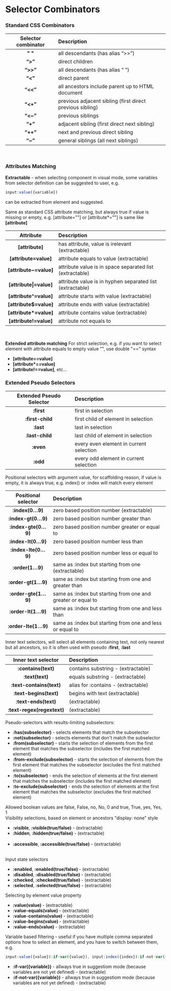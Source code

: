 # Selector Combinators 

### Standard CSS Combinators

<table >
  <thead>
    <tr>
    <th style="text-align:center">Selector combinator</th>
    <th style="text-align:left">Description</th>
    </tr>
  </thead>
  <tbody>
    <tr>
      <td style="text-align:center"><strong>&quot; &quot;</strong></td>
      <td style="text-align:left">all descendants (has alias “&gt;&gt;”)</td>
    </tr>
    <tr>
      <td style="text-align:center"><strong>“&gt;”</strong></td>
      <td style="text-align:left">direct children</td>
    </tr>
    <tr>
      <td style="text-align:center"><strong>“&gt;&gt;”</strong></td>
      <td style="text-align:left">all descendants (has alias “ ”)</td>
    </tr>
    <tr>
      <td style="text-align:center"><strong>“&lt;”</strong></td>
      <td style="text-align:left">direct parent</td>
    </tr>
    <tr>
      <td style="text-align:center"><strong>“&lt;&lt;”</strong></td>
      <td style="text-align:left">all ancestors include parent up to HTML document</td>
    </tr>
    <tr>
      <td style="text-align:center"><strong>“&lt;+”</strong></td>
      <td style="text-align:left">previous adjacent sibling (first direct previous sibling)</td>
    </tr>
    <tr>
      <td style="text-align:center"><strong>“&lt;~”</strong></td>
      <td style="text-align:left">previous siblings</td>
    </tr>
    <tr>
      <td style="text-align:center"><strong>“+”</strong></td>
      <td style="text-align:left">adjacent sibling (first direct next sibling)</td>
    </tr>
    <tr>
      <td style="text-align:center"><strong>“++”</strong></td>
      <td style="text-align:left">next and previous direct sibling</td>
    </tr>
    <tr>
      <td style="text-align:center"><strong>“~”</strong></td>
      <td style="text-align:left">general siblings (all next siblings)</td>
    </tr>
  </tbody>
</table>

<br>

### Attributes Matching 

**Extractable** - when selecting component in visual mode, some variables from selector definition can be suggested to user, e.g. 
```javascript
input:value({variable}) 
``` 
can be extracted from element and suggested.

Same as standard CSS attribute matching, but always true if value is missing or empty, e.g. [attribute=""] or [attribute\*=""] is same like **[attribute]**     

<table>
  <thead>
    <tr>
      <th style="text-align:center">Attribute</th>
      <th style="text-align:left">Description</th>
    </tr>
  </thead>
  <tbody>
    <tr>
      <td style="text-align:center"><strong>[attribute]</strong></td>
      <td style="text-align:left">has attribute, value is irelevant (extractable)</td>
    </tr>
    <tr>
      <td style="text-align:center"><strong>[attribute=value]</strong></td>
      <td style="text-align:left">attribute equals to value (extractable)</td>
    </tr>
    <tr>
      <td style="text-align:center"><strong>[attribute~=value]</strong></td>
      <td style="text-align:left">attribute value is in space separated list (extractable)</td>
    </tr>
    <tr>
      <td style="text-align:center"><strong>[attribute|=value]</strong></td>
      <td style="text-align:left">attribute value is in hyphen separated list (extractable)</td>
    </tr>
    <tr>
      <td style="text-align:center"><strong>[attribute^=value]</strong></td>
      <td style="text-align:left">attribute starts with value (extractable)</td>
    </tr>
    <tr>
      <td style="text-align:center"><strong>[attribute$=value]</strong></td>
      <td style="text-align:left">attribute ends with value (extractable)</td>
    </tr>
    <tr>
      <td style="text-align:center"><strong>[attribute*=value]</strong></td>
      <td style="text-align:left">attribute contains value (extractable)</td>
    </tr>
    <tr>
      <td style="text-align:center"><strong>[attribute!=value]</strong></td>
      <td style="text-align:left">attribute not equals to</td>
    </tr>
  </tbody>
</table>
<br>

**Extended attribute matching**
For strict selection, e.g. if you want to select element with attribute equals to empty value "", use double "==" syntax

* **[attribute==value]**
* **[attribute\*==value]**
* **[attribute!==value]**, etc…  


### Extended Pseudo Selectors
<table>
  <thead>
    <tr>
      <th style="text-align:center">Extended Pseudo Selector</th>
      <th style="text-align:left">Description</th>
    </tr>
  </thead>
  <tbody>
    <!-- html number indeces -->
    <tr>
      <td style="text-align:center"><strong>:first</strong></td>
      <td style="text-align:left">first in selection</td>
    </tr>
    <tr>
      <td style="text-align:center"><strong>:first-child</strong></td>
      <td style="text-align:left">first child of element in selection</td>
    </tr>
    <tr>
      <td style="text-align:center"><strong>:last</strong></td>
      <td style="text-align:left">last in selection</td>
    </tr>
    <tr>
      <td style="text-align:center"><strong>:last-child</strong></td>
      <td style="text-align:left">last child of element in selection</td>
    </tr>
    <tr>
      <td style="text-align:center"><strong>:even</strong></td>
      <td style="text-align:left">every even element in current selection</td>
    </tr>
    <tr>
      <td style="text-align:center"><strong>:odd</strong></td>
      <td style="text-align:left">every odd element in current selection</td>
    </tr>
  </tbody>
</table>


Positional selectors with argument value, for scaffolding reason, if value is empty, it is always true, e.g. index() or :index will match every element      

<table>
  <thead>
    <tr>
      <th style="text-align:center">Positional selector</th>
      <th style="text-align:left">Description</th>
    </tr>
  </thead>
  <tbody>
    <tr>
      <td style="text-align:center"><strong>:index(0…9)</strong></td>
      <td style="text-align:left">zero based position number (extractable)</td>
    </tr>
    <tr>
      <td style="text-align:center"><strong>:index-gt(0…9)</strong></td>
      <td style="text-align:left">zero based position number greater than</td>
    </tr>
    <tr>
      <td style="text-align:center"><strong>:index-gte(0…9)</strong></td>
      <td style="text-align:left">zero based position number greater or equal to </td>
    </tr>
    <tr>
      <td style="text-align:center"><strong>:index-lt(0…9)</strong></td>
      <td style="text-align:left">zero based position number less than </td>
    </tr>
    <tr>
      <td style="text-align:center"><strong>:index-lte(0…9)</strong></td>
      <td style="text-align:left">zero based position number less or equal to</td>
    </tr>
    <tr>
      <td style="text-align:center"><strong>:order(1…9)</strong></td>
      <td style="text-align:left">same as :index but starting from one (extractable)</td>
    </tr>
    <tr>
      <td style="text-align:center"><strong>:order-gt(1…9)</strong></td>
      <td style="text-align:left">same as :index but starting from one and greater than </td>
    </tr>
    <tr>
      <td style="text-align:center"><strong>:order-gte(1…9)</strong></td>
      <td style="text-align:left">same as :index but starting from one and greater or equal to</td>
    </tr>
    <tr>
      <td style="text-align:center"><strong>:order-lt(1…9)</strong></td>
      <td style="text-align:left">same as :index but starting from one and less than</td>
    </tr>
    <tr>
      <td style="text-align:center"><strong>:order-lte(1…9)</strong></td>
      <td style="text-align:left">same as :index but starting from one and less or equal to</td>
    </tr>
  </tbody>
</table>

Inner text selectors, will select all elements containing text, not only nearest but all ancestors, so it is often used with pseudo <b>:first</b>, <b>:last</b>      

<table >
  <thead>
    <tr>
      <th style="text-align:center">Inner text selector</th>
      <th style="text-align:left">Description</th>
    </tr>
  </thead>
  <tbody>
    <tr>
      <td style="text-align:center"><strong>:contains(text)</strong></td>
      <td style="text-align:left">contains substring - (extractable)</td>
    </tr>
    <tr>
      <td style="text-align:center"><strong>:text(text)</strong></td>
      <td style="text-align:left">equals substring - (extractable)</td>
    </tr>
    <tr>
      <td style="text-align:center"><strong>:text-contains(text)</strong></td>
      <td style="text-align:left">alias for :contains - (extractable)</td>
    </tr>
    <tr>
      <td style="text-align:center"><strong>:text-begins(text)</strong></td>
      <td style="text-align:left">begins with text (extractable)</td>
    </tr>
    <tr>
      <td style="text-align:center"><strong>:text-ends(text)</strong></td>
      <td style="text-align:left">(extractable)</td>
    </tr>
    <tr>
      <td style="text-align:center"><strong>:text-regex(regextext)</strong></td>
      <td style="text-align:left">(extractable)</td>
    </tr>
    </tbody>
</table>

Pseudo-selectors with results-limiting subselectors:
<ul>
  <li> <b>:has(subselector)</b> -  selects elements that match the subselector</li>
  <li> <b>:not(subselector)</b> - selects elements that don't match the subselector</li>
  <li> <b>:from(subselector)</b> - starts the selection of elements from the first element that matches the subselector (includes the first matched element)</li>
   <!-- od prvej zhody (vratane) subselectora berie vsetky zhody subselektora  -->
  <li> <b>:from-exclude(subselector)</b> - starts the selection of elements from the first element that matches the subselector (excludes the first matched element)</li>
  <li> <b>:to(subselector)</b> - ends the selection of elements at the first element that matches the subselector (includes the first matched element)</li>
  <li> <b>:to-exclude(subselector)</b> - ends the selection of elements at the first element that matches the subselector (excludes the first matched element)</li>
</ul>

Allowed boolean values are false, False, no, No, 0 and true, True, yes, Yes, 1      
Visibility selections, based on element or ancestors "display: none" style  
<ul>
  <li> <b>:visible</b>, <b>:visible(true/false)</b> - (extractable)  </li>
  <li> <b>:hidden</b>, <b>:hidden(true/false)</b> - (extractable) </li>      
  <li> <b>:accessible</b>, <b>:accessible(true/false)</b> - (extractable)</li>      
</ul>

Input state selectors  
<ul>
  <li> <b>:enabled</b>, <b>:enabled(true/false) </b>- (extractable)  </li>
  <li> <b>:disabled</b>, <b>:disabled(true/false) </b>- (extractable)  </li>
  <li> <b>:checked</b>, <b>:checked(true/false) </b>- (extractable)  </li>
  <li> <b>:selected</b>, <b>:selected(true/false) </b>- (extractable) </li>  
</ul>

Selecting by element value property  
<ul>
  <li> <b>:value(value) </b>- (extractable)  </li>
  <li> <b>:value-equals(value) </b>- (extractable)  </li>
  <li> <b>:value-contains(value) </b>- (extractable)  </li>
  <li> <b>:value-begins(value) </b>- (extractable) </li>  
  <li> <b>:value-ends(value) </b>- (extractable)  </li>
</ul>

<!-- Location url based filtering - useful if you have many components, but not all of them are suitable for some pages, it helps to filter them    
<ul>
  <li> <b>:url-contains(text)</b>  </li>
  <li> <b>:url-query-contains(text) </b>- exclude "?"  </li>
  <li> <b>:url-hash-contains(text)</b> - exclude "#"  </li>
  <li> <b>:url-equals(text)</b>  </li>
  <li> <b>:url-query-equals(text) </b>- exclude "?" </li> 
  <li> <b>:url-hash-equals(text) </b>- exclude "#"  </li>
</ul> -->

Variable based filtering - useful if you have multiple comma separated options how to select an element, and you have to switch between them, e.g. 
```javascript
input:value({value}):if-var({value}), input:index({index}):if-not-var({value})    
```
<ul>
  <li> <b>:if-var({variable})</b> - allways true in suggestiom mode (because variables are not yet defined) - (extractable) </li>
  <li> <b>:if-not-var({variable})</b> - allways true in suggestiom mode (because variables are not yet defined) - (extractable)</li>
</ul>
